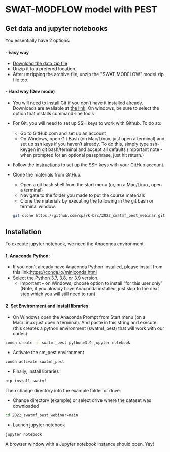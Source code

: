# SWAT-MODFLOW model with PEST

## Get data and jupyter notebooks
You essentially have 2 options:

#### - Easy way
- [Download the data zip file](https://github.com/spark-brc/2022_swatmf_pest_webinar/archive/refs/heads/main.zip)
- Unzip it to a prefered location.
- After unzipping the archive file, unzip the "SWAT-MODFLOW" model zip file too.

#### - Hard way (Dev mode)  
- You will need to install Git if you don’t have it installed already. Downloads are available at [the link](https://git-scm.com/download). On windows, be sure to select the option that installs command-line tools  
- For Git, you will need to set up SSH keys to work with Github. To do so:
    - Go to GitHub.com and set up an account
    - On Windows, open Git Bash (on Mac/Linux, just open a terminal) and set up ssh keys if you haven’t already. To do this, simply type ssh-keygen in git bash/terminal and accept all defaults (important note - when prompted for an optional passphrase, just hit return.)  
- Follow the [instructions](https://help.github.com/articles/adding-a-new-ssh-key-to-your-github-account/) to set up the SSH keys with your GitHub account.
- Clone the materials from GitHub.
    - Open a git bash shell from the start menu (or, on a Mac/Linux, open a terminal)
    - Navigate to the folder you made to put the course materials
    - Clone the materials by executing the following in the git bash or terminal window:    

    ```bash
    git clone https://github.com/spark-brc/2022_swatmf_pest_webinar.git
    ```  
        
## Installation
To execute jupyter notebook, we need the Anaconda environment.

#### 1. Anaconda Python:
- If you don’t already have Anaconda Python installed, please install from this link:https://conda.io/miniconda.html  
- Select the Python 3.7, 3.8, or 3.9 version. 
    * Important - on Windows, choose option to install “for this user only” (Note, if you already have Anaconda installed, just skip to the next step which you will still need to run)

#### 2. Set Environment and install libraries:
- On Windows open the Anaconda Prompt from Start menu (on a Mac/Linux just open a terminal). And paste in this string and execute (this creates a python environment (swatmf_pest) that will work with our codes):
```bash
conda create -n swatmf_pest python=3.9 jupyter notebook
```
- Activate the sm_pest environment
```bash
conda activate swatmf_pest 
```
- Finally, install libraries 
```bash
pip install swatmf
```

Then change directory into the example folder or drive:  
- Change directory (example) or select drive where the dataset was downloaded
```bash
cd 2022_swatmf_pest_webinar-main
```  
- Launch jupyter notebook 
```bash
jupyter notebook
```

A browser window with a Jupyter notebook instance should open. Yay!
